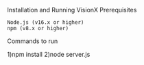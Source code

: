 Installation and Running VisionX
Prerequisites

    Node.js (v16.x or higher)
    npm (v8.x or higher)

Commands to run

1)npm install
2)node server.js
